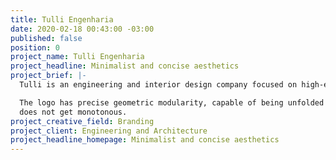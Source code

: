 ```yaml
---
title: Tulli Engenharia
date: 2020-02-18 00:43:00 -03:00
published: false
position: 0
project_name: Tulli Engenharia
project_headline: Minimalist and concise aesthetics
project_brief: |-
  Tulli is an engineering and interior design company focused on high-end housing projects. For the visual identity, it was sought to create a firm, minimalist and concise aesthetics that would reflect the way the company manages and executes its projects, from planning to execution and final delivery.

  The logo has precise geometric modularity, capable of being unfolded and adapted retaining recognizability. Its shapes also enable the creation of patterns, ensuring that the visual identity
  does not get monotonous.
project_creative_field: Branding
project_client: Engineering and Architecture
project_headline_homepage: Minimalist and concise aesthetics
---
```


